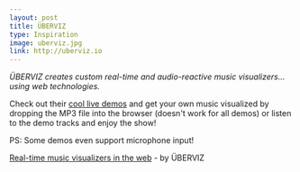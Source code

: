 ```yaml
---
layout: post
title: ÜBERVIZ
type: Inspiration
image: uberviz.jpg
link: http://uberviz.io
---
```


_ÜBERVIZ creates custom real-time and audio-reactive music visualizers... using web technologies._

Check out their [cool live demos](http://uberviz.io) and get your own music visualized by dropping the MP3 file into the browser (doesn't work for all demos) or listen to the demo tracks and enjoy the show!

PS: Some demos even support microphone input!

[Real-time music visualizers in the web](http://uberviz.io) - by ÜBERVIZ
